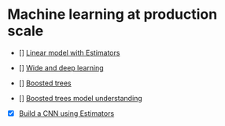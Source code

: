 # Machine learning at production scale

- [] [Linear model with Estimators](https://www.tensorflow.org/tutorials/estimators/linear)

- [] [Wide and deep learning](https://github.com/tensorflow/models/tree/master/official/wide_deep)

- [] [Boosted trees](https://www.tensorflow.org/tutorials/estimators/boosted_trees)

- [] [Boosted trees model understanding](https://www.tensorflow.org/tutorials/estimators/boosted_trees_model_understanding)

- [x] [Build a CNN using Estimators](https://www.tensorflow.org/tutorials/estimators/cnn)

